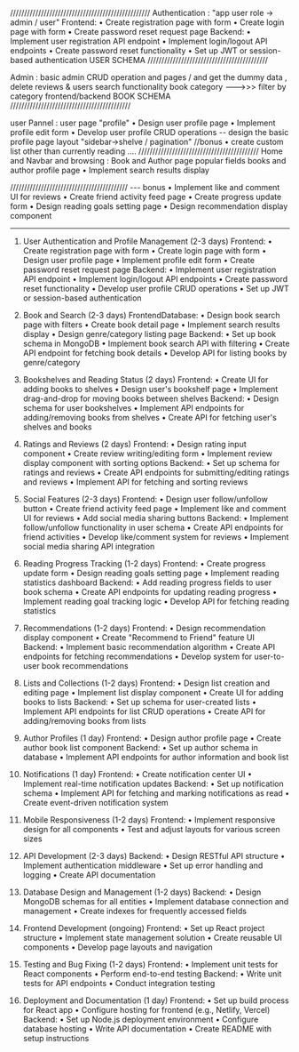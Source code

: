 //////////////////////////////////////////////////
Authentication : "app user role -> admin / user"
Frontend:
• Create registration page with form
• Create login page with form
• Create password reset request page
Backend:
• Implement user registration API endpoint
• Implement login/logout API endpoints
• Create password reset functionality
• Set up JWT or session-based authentication
USER SCHEMA
///////////////////////////////////////////

Admin : basic admin CRUD operation and pages / and get the dummy data , delete reviews & users
search functionality
book category --->>> filter by category frontend/backend
BOOK SCHEMA
///////////////////////////////////////////

user Pannel : user page "profile"
• Design user profile page
• Implement profile edit form
• Develop user profile CRUD operations
-- design the basic profile page layout "sidebar->shelve / pagination"
//bonus
• create custom list other than currently reading ....
///////////////////////////////////////////
Home and Navbar and browsing : Book and Author page
popular fields
books and author profile page
• Implement search results display

//////////////////////////////////////////
--- bonus
• Implement like and comment UI for reviews
• Create friend activity feed page
• Create progress update form
• Design reading goals setting page
• Design recommendation display component

---

1. User Authentication and Profile Management (2-3 days)
   Frontend:
   • Create registration page with form
   • Create login page with form
   • Design user profile page
   • Implement profile edit form
   • Create password reset request page
   Backend:
   • Implement user registration API endpoint
   • Implement login/logout API endpoints
   • Create password reset functionality
   • Develop user profile CRUD operations
   • Set up JWT or session-based authentication

2. Book and Search (2-3 days)
   FrontendDatabase:
   • Design book search page with filters
   • Create book detail page
   • Implement search results display
   • Design genre/category listing page
   Backend:
   • Set up book schema in MongoDB
   • Implement book search API with filtering
   • Create API endpoint for fetching book details
   • Develop API for listing books by genre/category

3. Bookshelves and Reading Status (2 days)
   Frontend:
   • Create UI for adding books to shelves
   • Design user's bookshelf page
   • Implement drag-and-drop for moving books between shelves
   Backend:
   • Design schema for user bookshelves
   • Implement API endpoints for adding/removing books from shelves
   • Create API for fetching user's shelves and books

4. Ratings and Reviews (2 days)
   Frontend:
   • Design rating input component
   • Create review writing/editing form
   • Implement review display component with sorting options
   Backend:
   • Set up schema for ratings and reviews
   • Create API endpoints for submitting/editing ratings and reviews
   • Implement API for fetching and sorting reviews

5. Social Features (2-3 days)
   Frontend:
   • Design user follow/unfollow button
   • Create friend activity feed page
   • Implement like and comment UI for reviews
   • Add social media sharing buttons
   Backend:
   • Implement follow/unfollow functionality in user schema
   • Create API endpoints for friend activities
   • Develop like/comment system for reviews
   • Implement social media sharing API integration

6. Reading Progress Tracking (1-2 days)
   Frontend:
   • Create progress update form
   • Design reading goals setting page
   • Implement reading statistics dashboard
   Backend:
   • Add reading progress fields to user book schema
   • Create API endpoints for updating reading progress
   • Implement reading goal tracking logic
   • Develop API for fetching reading statistics

7. Recommendations (1-2 days)
   Frontend:
   • Design recommendation display component
   • Create "Recommend to Friend" feature UI
   Backend:
   • Implement basic recommendation algorithm
   • Create API endpoints for fetching recommendations
   • Develop system for user-to-user book recommendations

8. Lists and Collections (1-2 days)
   Frontend:
   • Design list creation and editing page
   • Implement list display component
   • Create UI for adding books to lists
   Backend:
   • Set up schema for user-created lists
   • Implement API endpoints for list CRUD operations
   • Create API for adding/removing books from lists

9. Author Profiles (1 day)
   Frontend:
   • Design author profile page
   • Create author book list component
   Backend:
   • Set up author schema in database
   • Implement API endpoints for author information and book list

10. Notifications (1 day)
    Frontend:
    • Create notification center UI
    • Implement real-time notification updates
    Backend:
    • Set up notification schema
    • Implement API for fetching and marking notifications as read
    • Create event-driven notification system

11. Mobile Responsiveness (1-2 days)
    Frontend:
    • Implement responsive design for all components
    • Test and adjust layouts for various screen sizes

12. API Development (2-3 days)
    Backend:
    • Design RESTful API structure
    • Implement authentication middleware
    • Set up error handling and logging
    • Create API documentation

13. Database Design and Management (1-2 days)
    Backend:
    • Design MongoDB schemas for all entities
    • Implement database connection and management
    • Create indexes for frequently accessed fields

14. Frontend Development (ongoing)
    Frontend:
    • Set up React project structure
    • Implement state management solution
    • Create reusable UI components
    • Develop page layouts and navigation

15. Testing and Bug Fixing (1-2 days)
    Frontend:
    • Implement unit tests for React components
    • Perform end-to-end testing
    Backend:
    • Write unit tests for API endpoints
    • Conduct integration testing

16. Deployment and Documentation (1 day)
    Frontend:
    • Set up build process for React app
    • Configure hosting for frontend (e.g., Netlify, Vercel)
    Backend:
    • Set up Node.js deployment environment
    • Configure database hosting
    • Write API documentation
    • Create README with setup instructions
